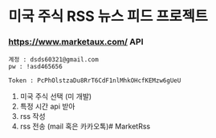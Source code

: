 # 미국 주식 RSS 뉴스 피드 프로젝트
### https://www.marketaux.com/ API
```text
계정 : dsds60321@gmail.com
pw : !asd465656

Token : PcPhOlstzaDu8RrT6CdF1nlMhkOHcfKEMzw6gUeU
```

1. 미국 주식 선택 (미 개발)
2. 특정 시간 api 받아
3. rss 작성
4. rss 전송 (mail 혹은 카카오톡)# MarketRss
